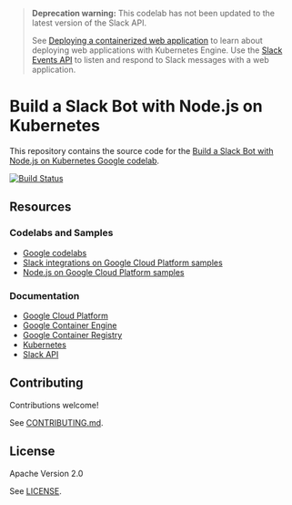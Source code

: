 > **Deprecation warning:** This codelab has not been updated to the latest version of the Slack API.
>
> See [Deploying a containerized web application](https://cloud.google.com/kubernetes-engine/docs/tutorials/hello-app) to learn about deploying web applications with Kubernetes Engine. Use the [Slack Events API](https://slack.dev/node-slack-sdk/events-api) to listen and respond to Slack messages with a web application.

# Build a Slack Bot with Node.js on Kubernetes

This repository contains the source code for the [Build a Slack Bot with Node.js on Kubernetes
Google codelab][cloud-slack-bot-codelab].

[![Build Status][travis-status-image]][travis-status]

[cloud-slack-bot-codelab]: https://codelabs.developers.google.com/codelabs/cloud-slack-bot/
[travis-status]: https://travis-ci.org/googlecodelabs/cloud-slack-bot
[travis-status-image]: https://travis-ci.org/googlecodelabs/cloud-slack-bot.svg?branch=master

## Resources

### Codelabs and Samples

- [Google codelabs][codelabs]
- [Slack integrations on Google Cloud Platform samples][slack-samples]
- [Node.js on Google Cloud Platform samples][nodejs-samples]

[codelabs]: https://g.co/codelabs
[nodejs-samples]: https://github.com/GoogleCloudPlatform/nodejs-docs-samples
[slack-samples]: https://github.com/GoogleCloudPlatform/slack-samples

### Documentation

- [Google Cloud Platform][cloud]
- [Google Container Engine][container-engine]
- [Google Container Registry][container-registry]
- [Kubernetes][kubernetes]
- [Slack API][slack-api]

[cloud]: https://cloud.google.com/
[container-engine]: https://cloud.google.com/container-engine/
[container-registry]: https://cloud.google.com/container-registry/
[kubernetes]: http://kubernetes.io/
[slack-api]: https://api.slack.com/

## Contributing

Contributions welcome!

See [CONTRIBUTING.md](CONTRIBUTING.md).

## License

Apache Version 2.0

See [LICENSE](LICENSE).
